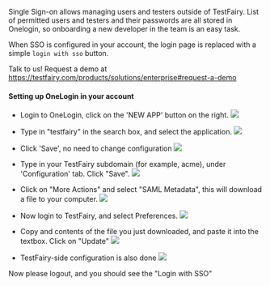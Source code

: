 
Single Sign-on allows managing users and testers outside of TestFairy. List of permitted users and testers and their passwords are all stored in Onelogin, so onboarding a new developer in the team is an easy task.

When SSO is configured in your account, the login page is replaced with a simple `login with sso` button.

Talk to us! Request a demo at https://testfairy.com/products/solutions/enterprise#request-a-demo

#### Setting up OneLogin in your account

- Login to OneLogin, click on the 'NEW APP' button on the right.
  ![](https://docs.testfairy.com/img/sso/onelogin/onelogin-1.png)
 
- Type in "testfairy" in the search box, and select the application.
  ![](https://docs.testfairy.com/img/sso/onelogin/onelogin-2.png)
 
- Click 'Save', no need to change configuration
  ![](https://docs.testfairy.com/img/sso/onelogin/onelogin-3.png)
  
- Type in your TestFairy subdomain (for example, acme), under 'Configuration' tab. Click "Save".
  ![](https://docs.testfairy.com/img/sso/onelogin/onelogin-4.png)
  
- Click on "More Actions" and select "SAML Metadata", this will download a file to your computer.
  ![](https://docs.testfairy.com/img/sso/onelogin/onelogin-5.png)
  
- Now login to TestFairy, and select Preferences.
  ![](https://docs.testfairy.com/img/sso/onelogin/onelogin-6.png)
  
- Copy and contents of the file you just downloaded, and paste it into the textbox. Click on "Update"
  ![](https://docs.testfairy.com/img/sso/onelogin/onelogin-7.png)
  
- TestFairy-side configuration is also done
  ![](https://docs.testfairy.com/img/sso/onelogin/onelogin-8.png)

Now please logout, and you should see the "Login with SSO" 
